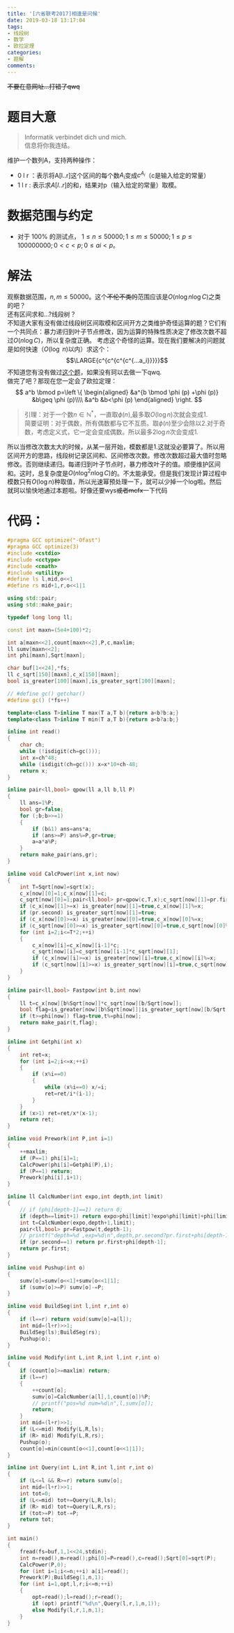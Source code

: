 ```yaml
---
title: '[六省联考2017]相逢是问候'
date: 2019-03-18 13:17:04
tags:
- 线段树
- 数学
- 欧拉定理
categories:
- 题解
comments:
---
```


~~不要在意网址...打错了qwq~~

# 题目大意
> Informatik verbindet dich und mich.  
> 信息将你我连结。 

维护一个数列A，支持两种操作：
* 0 l r ：表示将A[l..r]这个区间的每个数$A_i$变成$c^{A_i}$（c是输入给定的常量）
* 1 l r : 表示求$A[l..r]$的和，结果对p（输入给定的常量）取模。

<!-- more -->
# 数据范围与约定
* 对于 100% 的测试点， $1 \leq n \leq 50000; 1 \leq m \leq 50000; 1 \leq p \leq 100000000; 0 < c <p; 0 \leq ai < p$。

# 解法
观察数据范围，$n,m\leq 50000$。这个~~不伦不类的~~范围应该是$O(n \log n \log C)$之类的吧？  
还有区间求和...?线段树？  
不知道大家有没有做过线段树区间取模和区间开方之类维护奇怪运算的题？它们有一个共同点：暴力递归到叶子节点修改，因为运算的特殊性质决定了修改次数不超过$O(n\log C)$，所以复杂度正确。
考虑这个奇怪的运算。现在我们要解决的问题就是如何快速（$O(\log\ n)$以内）求这个：
$$\LARGE{c^{c^{c^{c^{...a_i}}}}}$$
不知道您有没有做过[这个题](https://www.luogu.org/problemnew/show/P4139)，如果没有珂以去做一下qwq.  
做完了吧？那现在您一定会了欧拉定理：
$$
a^b \bmod p=\left \{
\begin{aligned}
&a^{b \bmod \phi (p) +\phi (p)} &b\geq \phi (p)\\\\
&a^b &b<\phi (p)
\end{aligned}
\right.
$$
> 引理：对于一个数$n\in \mathbb N^*$，一直取$\phi (n)$,最多取$O(\log n)$次就会变成1.  
> 简要证明：对于偶数，所有偶数都与它不互质。取$\phi (n)$至少会除以2.对于奇数，考虑定义式，它一定会变成偶数。所以最多$2\log n$次会变成1.

所以当修改次数太大的时候，从某一层开始，模数都是1.这就没必要算了。所以用区间开方的思路，线段树记录区间和、区间修改次数。修改次数超过最大值时忽略修改。否则继续递归。每递归到叶子节点时，暴力修改叶子的值。顺便维护区间和。这时，总复杂度是$O(n \log^2 n\log C)$的。不太能承受。但是我们发现计算过程中模数只有$O(\log n)$种取值，所以光速幂预处理一下，就可以少掉一个log啦。然后就珂以愉快地通过本题啦。好像还要wys~~或者mcfx~~一下代码
# 代码：
```cpp
#pragma GCC optimize("-Ofast")
#pragma GCC optimize(3)
#include <cstdio>
#include <cctype>
#include <cmath>
#include <utility>
#define ls l,mid,o<<1
#define rs mid+1,r,o<<1|1

using std::pair;
using std::make_pair;

typedef long long ll;

const int maxn=(5e4+100)*2;

int a[maxn<<2],count[maxn<<2],P,c,maxlim;
ll sumv[maxn<<2];
int phi[maxn],Sqrt[maxn];

char buf[1<<24],*fs;
ll c_sqrt[150][maxn],c_x[150][maxn];
bool is_greater[100][maxn],is_greater_sqrt[100][maxn];

// #define gc() getchar()
#define gc() (*fs++)

template<class T>inline T max(T a,T b){return a<b?b:a;}
template<class T>inline T min(T a,T b){return a<b?a:b;}

inline int read()
{
    char ch;
    while (!isdigit(ch=gc()));
    int x=ch^48;
    while (isdigit(ch=gc())) x=x*10+ch-48;
    return x;
}

inline pair<ll,bool> qpow(ll a,ll b,ll P)
{
    ll ans=1%P;
    bool gr=false;
    for (;b;b>>=1)
    {
        if (b&1) ans=ans*a;
        if (ans>=P) ans%=P,gr=true;
        a=a*a%P;
    }
    return make_pair(ans,gr);
}

inline void CalcPower(int x,int now)
{
    int T=Sqrt[now]=sqrt(x);
    c_x[now][0]=1;c_x[now][1]=c;
    c_sqrt[now][0]=1;pair<ll,bool> pr=qpow(c,T,x);c_sqrt[now][1]=pr.first;
    if (c_x[now][1]>=x) is_greater[now][1]=true,c_x[now][1]%=x;
    if (pr.second) is_greater_sqrt[now][1]=true;
    if (c_x[now][0]>=x) is_greater[now][0]=true,c_x[now][0]%=x;
    if (c_sqrt[now][0]>=x) is_greater_sqrt[now][0]=true,c_sqrt[now][0]%=x;
    for (int i=2;i<=T*2;++i)
    {
        c_x[now][i]=c_x[now][i-1]*c;
        c_sqrt[now][i]=c_sqrt[now][i-1]*c_sqrt[now][1];
        if (c_x[now][i]>=x) is_greater[now][i]=true,c_x[now][i]%=x;
        if (c_sqrt[now][i]>=x) is_greater_sqrt[now][i]=true,c_sqrt[now][i]%=x;
    }
}

inline pair<ll,bool> Fastpow(int b,int now)
{
    ll t=c_x[now][b%Sqrt[now]]*c_sqrt[now][b/Sqrt[now]];
    bool flag=is_greater[now][b%Sqrt[now]]|is_greater_sqrt[now][b/Sqrt[now]];
    if (t>=phi[now]) flag=true,t%=phi[now];
    return make_pair(t,flag);
}

inline int Getphi(int x)
{
    int ret=x;
    for (int i=2;i<=x;++i)
    {
        if (x%i==0)
        {
            while (x%i==0) x/=i;
            ret=ret/i*(i-1);
        }
    }
    if (x>1) ret=ret/x*(x-1);
    return ret;
}

inline void Prework(int P,int i=1)
{
    ++maxlim;
    if (P==1) phi[i]=1;
    CalcPower(phi[i]=Getphi(P),i);
    if (P==1) return;
    Prework(phi[i],i+1);
}

inline ll CalcNumber(int expo,int depth,int limit)
{
    // if (phi[depth-1]==1) return 0;
    if (depth==limit+1) return expo>phi[limit]?expo%phi[limit]+phi[limit]:expo;
    int t=CalcNumber(expo,depth+1,limit);
    pair<ll,bool> pr=Fastpow(t,depth-1);
    // printf("depth=%d ,exp=%d\n",depth,pr.second?pr.first+phi[depth-1]:pr.first);
    if (pr.second==1) return pr.first+phi[depth-1];
    return pr.first;
}

inline void Pushup(int o)
{
    sumv[o]=sumv[o<<1]+sumv[o<<1|1];
    if (sumv[o]>=P) sumv[o]-=P;
}

inline void BuildSeg(int l,int r,int o)
{
    if (l==r) return void(sumv[o]=a[l]);
    int mid=(l+r)>>1;
    BuildSeg(ls);BuildSeg(rs);
    Pushup(o);
}

inline void Modify(int L,int R,int l,int r,int o)
{
    if (count[o]>=maxlim) return;
    if (l==r)
    {
        ++count[o];
        sumv[o]=CalcNumber(a[l],1,count[o])%P;
        // printf("pos=%d num=%d\n",l,sumv[o]);
        return;
    }
    int mid=(l+r)>>1;
    if (L<=mid) Modify(L,R,ls);
    if (R> mid) Modify(L,R,rs);
    Pushup(o);
    count[o]=min(count[o<<1],count[o<<1|1]);
}

inline int Query(int L,int R,int l,int r,int o)
{
    if (L<=l && R>=r) return sumv[o];
    int mid=(l+r)>>1;
    int tot=0;
    if (L<=mid) tot+=Query(L,R,ls);
    if (R> mid) tot+=Query(L,R,rs);
    if (tot>=P) tot-=P;
    return tot;
}

int main()
{
    fread(fs=buf,1,1<<24,stdin);
    int n=read(),m=read();phi[0]=P=read(),c=read();Sqrt[0]=sqrt(P);
    CalcPower(P,0);
    for (int i=1;i<=n;++i) a[i]=read();
    Prework(P);BuildSeg(1,n,1);
    for (int i=1,opt,l,r;i<=m;++i)
    {
        opt=read();l=read();r=read();
        if (opt) printf("%d\n",Query(l,r,1,n,1));
        else Modify(l,r,1,n,1);
    }
}
```